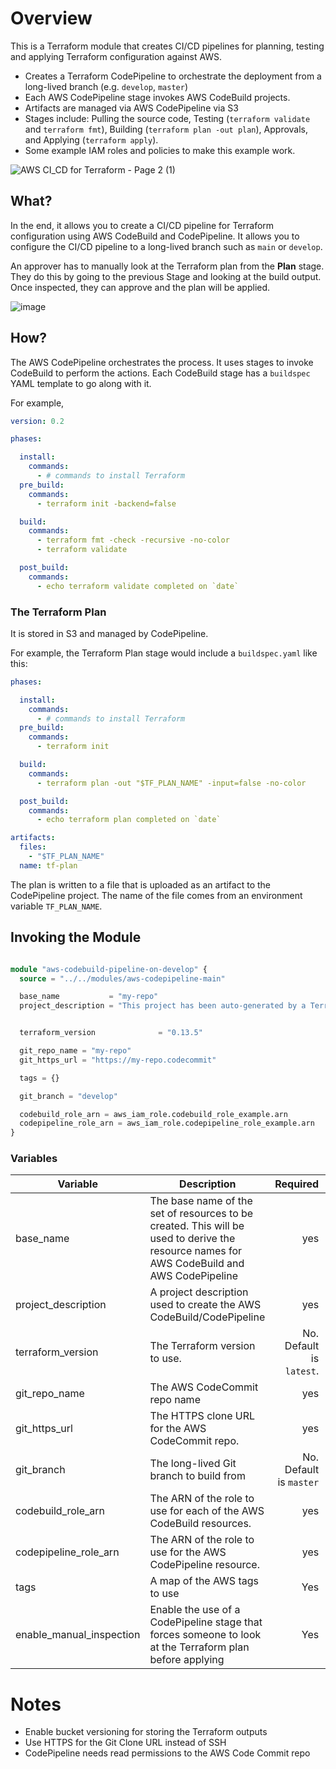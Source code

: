 # Overview

This is a Terraform module that creates CI/CD pipelines for planning, testing and applying Terraform configuration against AWS.

- Creates a Terraform CodePipeline to orchestrate the deployment from a long-lived branch (e.g. `develop`, `master`) 
- Each AWS CodePipeline stage invokes AWS CodeBuild projects.
- Artifacts are managed via AWS CodePipeline via S3
- Stages include: Pulling the source code, Testing (`terraform validate` and `terraform fmt`), Building (`terraform plan -out plan`), Approvals, and Applying (`terraform apply`).
- Some example IAM roles and policies to make this example work.

![AWS CI_CD for Terraform - Page 2 (1)](https://user-images.githubusercontent.com/1071270/100020446-dc16b580-2dad-11eb-9287-458097bf3661.png)

## What?

In the end, it allows you to create a CI/CD pipeline for Terraform configuration using AWS CodeBuild and CodePipeline. It allows you to configure the CI/CD pipeline to a long-lived branch such as `main` or `develop`.

An approver has to manually look at the Terraform plan from the **Plan** stage. They do this by going to the previous Stage and looking at the build output. Once inspected, they can approve and the plan will be applied.

![image](https://user-images.githubusercontent.com/1071270/100021080-e71e1580-2dae-11eb-8c74-4821764d48ff.png)

## How?

The AWS CodePipeline orchestrates the process. It uses stages to invoke CodeBuild to perform the actions. 
Each CodeBuild stage has a `buildspec` YAML template to go along with it. 

For example, 

``` yaml
version: 0.2

phases:

  install:
    commands:
      - # commands to install Terraform
  pre_build:
    commands:
      - terraform init -backend=false

  build:
    commands:
      - terraform fmt -check -recursive -no-color
      - terraform validate

  post_build:
    commands:
      - echo terraform validate completed on `date`
```

### The Terraform Plan

It is stored in S3 and managed by CodePipeline.

For example, the Terraform Plan stage would include a `buildspec.yaml` like this:
``` yaml
phases:

  install:
    commands:
      - # commands to install Terraform
  pre_build:
    commands:
      - terraform init

  build:
    commands:
      - terraform plan -out "$TF_PLAN_NAME" -input=false -no-color

  post_build:
    commands:
      - echo terraform plan completed on `date`

artifacts:
  files:
    - "$TF_PLAN_NAME"
  name: tf-plan
```

The plan is written to a file that is uploaded as an artifact to the CodePipeline project. The name of the file comes from an environment variable `TF_PLAN_NAME`.

## Invoking the Module

```terraform

module "aws-codebuild-pipeline-on-develop" {
  source = "../../modules/aws-codepipeline-main"

  base_name           = "my-repo"
  project_description = "This project has been auto-generated by a Terraform example"


  terraform_version              = "0.13.5"    

  git_repo_name = "my-repo"
  git_https_url = "https://my-repo.codecommit"

  tags = {}

  git_branch = "develop"

  codebuild_role_arn = aws_iam_role.codebuild_role_example.arn
  codepipeline_role_arn = aws_iam_role.codepipeline_role_example.arn
}

``` 

### Variables

| Variable             | Description                                                                                 | Required | Example                             |
|----------------------|---------------------------------------------------------------------------------------------|---------:|-------------------------------------|
| base_name            | The base name of the set of resources to be created. This will be used to derive the resource names for AWS CodeBuild and AWS CodePipeline   |    yes   | `myrepo` |
| project_description  | A project description used to create the AWS CodeBuild/CodePipeline                         |    yes   | `CI/CD for my repo to non-production` |
| terraform_version    | The Terraform version to use.                                                               |    No. Default is `latest`.   | `0.13.5`                            |
| git_repo_name        | The AWS CodeCommit repo name                                                                |    yes   | `myrepo`                            |
| git_https_url    | The HTTPS clone URL for the AWS CodeCommit repo.                                                |    yes   | `https://git-codecommit.us-east-1.amazonaws.com/v1/repos/myrepo` |
| git_branch | The long-lived Git branch to build from                                                               |    No. Default is `master`    | `main`                              |
| codebuild_role_arn | The ARN of the role to use for each of the AWS CodeBuild resources.                           |    yes   | `arn:123`                           |
| codepipeline_role_arn     | The ARN of the role to use for the AWS CodePipeline resource.                          |    yes   | `arn:123`                           |
| tags                 | A map of the AWS tags to use                                                                |    Yes    | `{ "department"  = "engineering" }` |
| enable_manual_inspection | Enable the use of a CodePipeline stage that forces someone to look at the Terraform plan before applying |    Yes    | `true` |



# Notes

- Enable bucket versioning for storing the Terraform outputs
- Use HTTPS for the Git Clone URL instead of SSH
- CodePipeline needs read permissions to the AWS Code Commit repo
